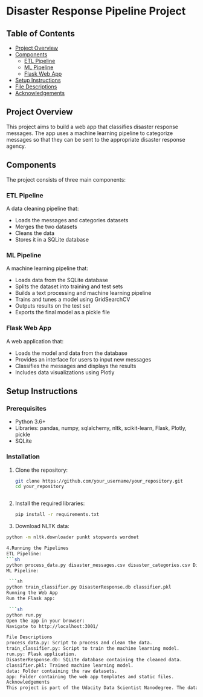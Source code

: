 # Disaster Response Pipeline Project

## Table of Contents
- [Project Overview](#project-overview)
- [Components](#components)
  - [ETL Pipeline](#etl-pipeline)
  - [ML Pipeline](#ml-pipeline)
  - [Flask Web App](#flask-web-app)
- [Setup Instructions](#setup-instructions)
- [File Descriptions](#file-descriptions)
- [Acknowledgements](#acknowledgements)

## Project Overview
This project aims to build a web app that classifies disaster response messages. The app uses a machine learning pipeline to categorize messages so that they can be sent to the appropriate disaster response agency.

## Components
The project consists of three main components:

### ETL Pipeline
A data cleaning pipeline that:
- Loads the messages and categories datasets
- Merges the two datasets
- Cleans the data
- Stores it in a SQLite database

### ML Pipeline
A machine learning pipeline that:
- Loads data from the SQLite database
- Splits the dataset into training and test sets
- Builds a text processing and machine learning pipeline
- Trains and tunes a model using GridSearchCV
- Outputs results on the test set
- Exports the final model as a pickle file

### Flask Web App
A web application that:
- Loads the model and data from the database
- Provides an interface for users to input new messages
- Classifies the messages and displays the results
- Includes data visualizations using Plotly

## Setup Instructions

### Prerequisites
- Python 3.6+
- Libraries: pandas, numpy, sqlalchemy, nltk, scikit-learn, Flask, Plotly, pickle
- SQLite

### Installation
1. Clone the repository:
   ```sh
   git clone https://github.com/your_username/your_repository.git
   cd your_repository



2. Install the required libraries:
    ```sh
    pip install -r requirements.txt

3. Download NLTK data:
  ```sh
  python -m nltk.downloader punkt stopwords wordnet

4.Running the Pipelines
ETL Pipeline:
  ```sh
  python process_data.py disaster_messages.csv disaster_categories.csv DisasterResponse.db
  ML Pipeline:

   ```sh
  python train_classifier.py DisasterResponse.db classifier.pkl
  Running the Web App
  Run the Flask app:

   ```sh
  python run.py
  Open the app in your browser:
  Navigate to http://localhost:3001/

File Descriptions
process_data.py: Script to process and clean the data.
train_classifier.py: Script to train the machine learning model.
run.py: Flask application.
DisasterResponse.db: SQLite database containing the cleaned data.
classifier.pkl: Trained machine learning model.
data: Folder containing the raw datasets.
app: Folder containing the web app templates and static files.
Acknowledgements
This project is part of the Udacity Data Scientist Nanodegree. The datasets used in this project are provided by Figure Eight.
